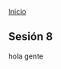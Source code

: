 <!-- No borrar o modificar -->
[Inicio](./index.md)

## Sesión 8 


<!-- Su documentación aquí -->

hola gente





